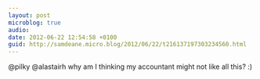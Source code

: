 ```yaml
---
layout: post
microblog: true
audio: 
date: 2012-06-22 12:54:58 +0100
guid: http://samdeane.micro.blog/2012/06/22/t216137197303234560.html
---
```

@pilky @alastairh why am I thinking my accountant might not like all this? :)
